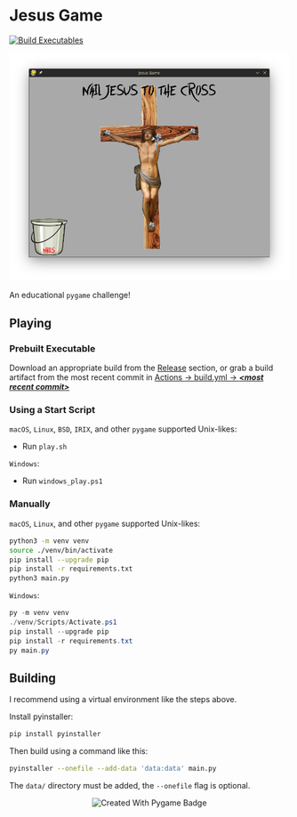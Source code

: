 # Jesus Game

[![Build Executables](https://github.com/Gandalf138/JesusGame/actions/workflows/build.yml/badge.svg)](https://github.com/Gandalf138/JesusGame/actions/workflows/build.yml)

<p align="center">
    <img alt="Screenshot of nailing Jesus to the cross" title="Screenshot" src="screenshot.png"/>
</p>

An educational `pygame` challenge!

## Playing

### Prebuilt Executable

Download an appropriate build from the [Release](https://github.com/Gandalf138/JesusGame/releases/latest) section, or grab a build artifact from the most recent commit in [Actions -> build.yml -> **_\<most recent commit\>_**](https://github.com/Gandalf138/JesusGame/actions/workflows/build.yml)

### Using a Start Script

`macOS`, `Linux`, `BSD`, `IRIX`, and other `pygame` supported Unix-likes:

- Run `play.sh`

`Windows`:

- Run `windows_play.ps1`

### Manually

`macOS`, `Linux`, and other `pygame` supported Unix-likes:

```sh
python3 -m venv venv
source ./venv/bin/activate
pip install --upgrade pip
pip install -r requirements.txt
python3 main.py
```

`Windows`:

```powershell
py -m venv venv
./venv/Scripts/Activate.ps1
pip install --upgrade pip
pip install -r requirements.txt
py main.py
```

## Building

I recommend using a virtual environment like the steps above.

Install pyinstaller:

```sh
pip install pyinstaller
```

Then build using a command like this:

```sh
pyinstaller --onefile --add-data 'data:data' main.py
```

The `data/` directory must be added, the `--onefile` flag is optional.

<p align="center">
    <img alt="Created With Pygame Badge" title="Created with Pygame" src="https://www.pygame.org/ftp/pygame-badge-SMA.png" style="max-width: 75%"></img>
</p>
